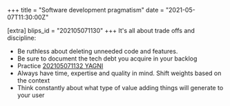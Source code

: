 +++
title = "Software development pragmatism"
date = "2021-05-07T11:30:00Z"

[extra]
blips_id = "202105071130"
+++
It's all about trade offs and discipline:

- Be ruthless about deleting unneeded code and features.
- Be sure to document the tech debt you acquire in your backlog
- Practice [202105071132 YAGNI](/blips/202105071132-yagni)
- Always have time, expertise and quality in mind. Shift weights based on the context
- Think constantly about what type of value adding things will generate to your user
